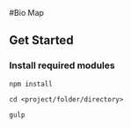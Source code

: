 #Bio Map


## Get Started

### Install required modules

```
npm install
```

```
cd <project/folder/directory>
```

```
gulp
```

